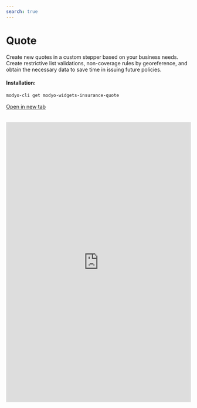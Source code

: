 ```yaml
---
search: true
---
```


# Quote <Badge text="Beta" type="warn"/>

Create new quotes in a custom stepper based on your business needs. Create restrictive list validations, non-coverage rules by georeference, and obtain the necessary data to save time in issuing future policies.

#### Installation:

```bash
modyo-cli get modyo-widgets-insurance-quote
```

[Open in new tab](https://widgets.modyo.com/insurance/broker/quote)

<iframe id="widgetFrame" src="https://widgets.modyo.com/insurance/broker/quote" width="100%" frameBorder="0"  style="min-height:762px;overflow:auto;margin-top:20px;"/>

| Feature            | Description                                                                                                                                                            |
| ------------------ | ---------------------------------------------------------------------------------------------------------------------------------------------------------------------- |
| Stepper            | Personalize the desired steps in the quote in a fast and organized way. quote.                                                                                         |
| Form customization | Configure the form fields and required data for the quote. Save information per product and facilitate the creation of new quotes.                                     |
| Validations        | Integrate restrictive lists in the data validations, georeferencing the risks aligned with business interests.                                                         |
| Accident rate      | Generates claim validations and digitally optimizes processes for your quote, reducing manual input or referral complexities.                                          |
| Summary            | Presents a summary of the quote before generating it to validate coverages, deductibles and offers the option of setting premium increase percentages for your agents. |
| Document downloads | Allows downloading of current quote documents, sending them via email and configuring the options based on the needs of the agents.                                    |
